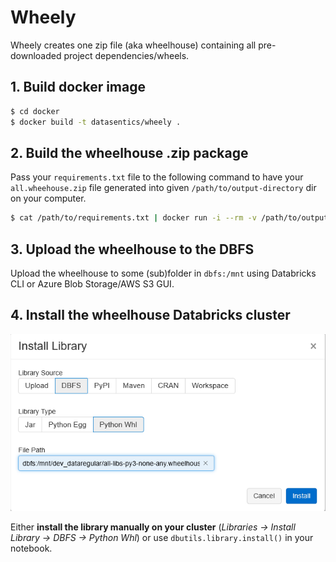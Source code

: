 # Wheely

Wheely creates one zip file (aka wheelhouse) containing all pre-downloaded project dependencies/wheels.

## 1. Build docker image

```bash
$ cd docker
$ docker build -t datasentics/wheely .
```

## 2. Build the wheelhouse .zip package

Pass your `requirements.txt` file to the following command to have your `all.wheehouse.zip` file generated into given `/path/to/output-directory` dir on your computer.

```bash
$ cat /path/to/requirements.txt | docker run -i --rm -v /path/to/output-directory:/output datasentics/wheely
```

## 3. Upload the wheelhouse to the DBFS

Upload the wheelhouse to some (sub)folder in `dbfs:/mnt` using Databricks CLI or Azure Blob Storage/AWS S3 GUI. 

## 4. Install the wheelhouse Databricks cluster

![Image of Yaktocat](docs/wheelhouse_upload.png)

Either **install the library manually on your cluster** (*Libraries -> Install Library -> DBFS -> Python Whl*) or use `dbutils.library.install()` in your notebook.
